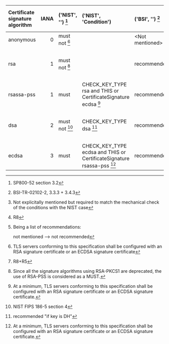  | Certificate signature algorithm | IANA | ('NIST', '')    [^1] | ('NIST', 'Condition')                                                   | ('BSI', '')     [^2] | ('BSI', 'Condition')                   [^5]                     | ('ANSSI', '')   [^3] | ('ACN', 'Recommended') | ('ACN', 'Compatibility') | ('MOZILLA (+AgID)', 'Modern') [^4] | ('MOZILLA (+AgID)', 'Intermediate') | ('MOZILLA (+AgID)', 'Old') |
 | :------------------------------ | ---: | :------------------- | :---------------------------------------------------------------------- | :------------------- | :-------------------------------------------------------------- | :------------------- | :--------------------- | :----------------------- | :--------------------------------- | :---------------------------------- | :------------------------- |
 | anonymous                       |    0 | must not        [^6] |                                                                         | \<Not mentioned\>    |                                                                 | must not        [^7] | \<Not mentioned\>      | \<Not mentioned\>        | \<Not mentioned\>                  | \<Not mentioned\>                   | \<Not mentioned\>          |
 | rsa                             |    1 | must not [^12]       |                                                                         | recommended          | THIS or CertificateSignature dsa;ecdsa;rsassa-pss AND YEAR 2025 | not recommended      | optional               | optional                 | \<Not mentioned\>                  | \<Not mentioned\>                   | \<Not mentioned\>          |
 | rsassa-pss                      |    1 | must                 | CHECK_KEY_TYPE rsa and THIS or CertificateSignature ecdsa [^9]          | recommended          | THIS or CertificateSignature dsa;ecdsa;rsa                      | optional             | optional               | recommended              | \<Not mentioned\>                  | \<Not mentioned\>                   | \<Not mentioned\>          |
 | dsa                             |    2 | must not [^13]       | CHECK_KEY_TYPE dsa                                        [^10]         | recommended          | THIS or CertificateSignature rsa;ecdsa;rsassa-pss AND YEAR 2029 | \<Not mentioned\>    | \<Not mentioned\>      | \<Not mentioned\>        | \<Not mentioned\>                  | \<Not mentioned\>                   | \<Not mentioned\>          |
 | ecdsa                           |    3 | must                 | CHECK_KEY_TYPE ecdsa and THIS or CertificateSignature rsassa-pss  [^11] | recommended          | THIS or CertificateSignature rsa;dsa;rsassa-pss                 | recommended          | recommended            | recommended              | \<Not mentioned\>                  | \<Not mentioned\>                   | \<Not mentioned\>          |

[^1]: SP800-52 section 3.2
[^2]: BSI-TR-02102-2, 3.3.3 + 3.4.3
[^3]: R8
[^4]: Being a list of recommendations:
    
    not mentioned --> not recommended
[^5]: Not explicitally mentioned but required to match the mechanical check of the conditions with the NIST case
[^6]: TLS servers conforming to this specification shall be configured with an RSA signature certificate or an ECDSA signature certificate
[^7]: R8+R5
[^9]: At a minimum, TLS servers conforming to this specification shall be configured with an RSA signature certificate or an ECDSA signature certificate.
[^10]: recommended  "if key is DH"
[^11]: At a minimum, TLS servers conforming to this specification shall be configured with an RSA signature certificate or an ECDSA signature certificate.
[^12]: Since all the signature algorithms using RSA-PKCS1 are deprecated, the use of RSA-PSS is considered as a MUST.
[^13]: NIST FIPS 186-5 section 4
